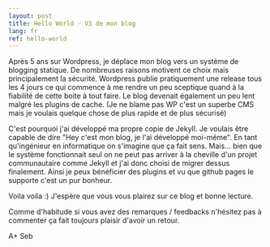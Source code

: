 ```yaml
---
layout: post
title: Hello World - V3 de mon blog
lang: fr
ref: hello-world
---
```


Après 5 ans sur Wordpress, je déplace mon blog vers un système de blogging statique. 
De nombreuses raisons motivent ce choix mais principalement la sécurité.
Wordpress publie pratiquement une release tous les 4 jours ce qui commence à me rendre un peu sceptique quand à la 
fiabilité de cette boite à tout faire. Le blog devenait également un peu lent malgré les plugins de cache. (Je ne blame 
pas WP c'est un superbe CMS mais je voulais quelque chose de plus rapide et de plus sécurisé)

C'est pourquoi j'ai développé ma propre copie de Jekyll. Je voulais être capable de dire "Hey c'est mon blog, je l'ai développé moi-même". En tant qu'ingénieur en informatique on s'imagine que ça fait sens. Mais... bien que le système fonctionnait seul on ne peut pas arriver à la cheville d'un projet communautaire comme Jekyll et j'ai donc choisi de migrer dessus finalement. Ainsi je peux bénéficier des plugins et vu que github pages le supporte c'est un pur bonheur.


Voila voila :) J'espère que vous vous plairez sur ce blog et bonne lecture.

Comme d'habitude si vous avez des remarques / feedbacks n'hésitez pas à commenter ça fait toujours plaisir d'avoir un retour.

A+
Seb